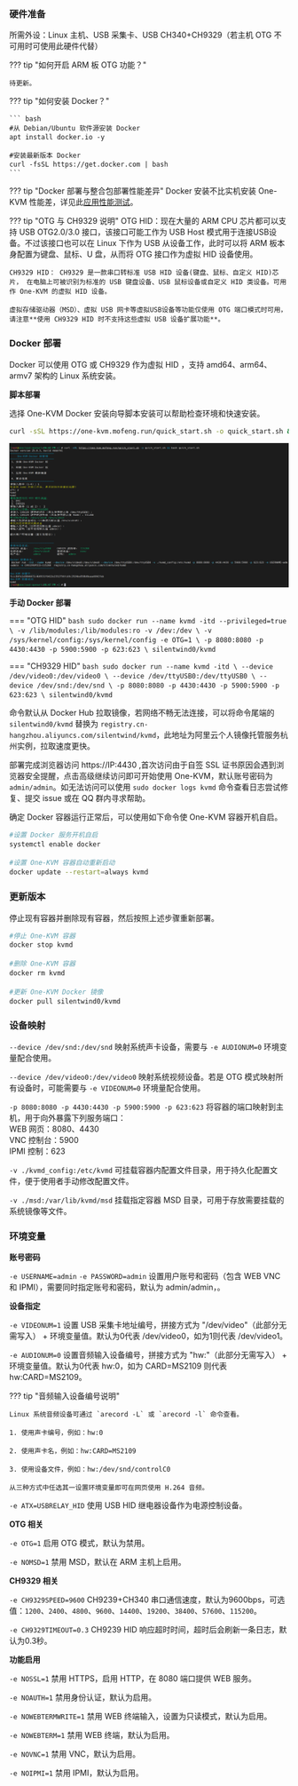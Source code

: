 ### 硬件准备

所需外设：Linux 主机、USB 采集卡、USB CH340+CH9329（若主机 OTG 不可用时可使用此硬件代替）

??? tip "如何开启 ARM 板 OTG 功能？"
    
    待更新。

??? tip "如何安装 Docker？"

    ``` bash
    #从 Debian/Ubuntu 软件源安装 Docker
    apt install docker.io -y

    #安装最新版本 Docker
    curl -fsSL https://get.docker.com | bash
    ```

??? tip "Docker  部署与整合包部署性能差异"
    Docker 安装不比实机安装 One-KVM 性能差，详见此[应用性能测试](docker_performance.md)。

??? tip "OTG 与 CH9329 说明"
    OTG HID：现在大量的 ARM CPU 芯片都可以支持 USB OTG2.0/3.0 接口，该接口可能工作为 USB Host 模式用于连接USB设备。不过该接口也可以在 Linux 下作为 USB 从设备工作，此时可以将 ARM 板本身配置为键盘、鼠标、U 盘，从而将 OTG 接口作为虚拟 HID 设备使用。

    CH9329 HID： CH9329 是一款串口转标准 USB HID 设备(键盘、鼠标、自定义 HID)芯片， 在电脑上可被识别为标准的 USB 键盘设备、USB 鼠标设备或自定义 HID 类设备。可用作 One-KVM 的虚拟 HID 设备。

    虚拟存储驱动器（MSD）、虚拟 USB 网卡等虚拟USB设备等功能仅使用 OTG 端口模式时可用，请注意**使用 CH9329 HID 时不支持这些虚拟 USB 设备扩展功能**。
    
### Docker 部署

Docker 可以使用 OTG 或 CH9329 作为虚拟 HID ，支持 amd64、arm64、armv7 架构的 Linux 系统安装。

**脚本部署**

选择 One-KVM Docker 安装向导脚本安装可以帮助检查环境和快速安装。

```bash
curl -sSL https://one-kvm.mofeng.run/quick_start.sh -o quick_start.sh && bash quick_start.sh
```

![quick_start](img/image-202411161848.png)

**手动 Docker 部署**

=== "OTG HID"
    ``` bash
    sudo docker run --name kvmd -itd --privileged=true \
        -v /lib/modules:/lib/modules:ro -v /dev:/dev \
        -v /sys/kernel/config:/sys/kernel/config -e OTG=1 \
        -p 8080:8080 -p 4430:4430 -p 5900:5900 -p 623:623 \
        silentwind0/kvmd
    ```

=== "CH9329 HID"
    ``` bash
    sudo docker run --name kvmd -itd \
        --device /dev/video0:/dev/video0 \
        --device /dev/ttyUSB0:/dev/ttyUSB0 \
        --device /dev/snd:/dev/snd \
        -p 8080:8080 -p 4430:4430 -p 5900:5900 -p 623:623 \
        silentwind0/kvmd
    ```

命令默认从 Docker Hub 拉取镜像，若网络不畅无法连接，可以将命令尾端的 `silentwind0/kvmd` 替换为 `registry.cn-hangzhou.aliyuncs.com/silentwind/kvmd`，此地址为阿里云个人镜像托管服务杭州实例，拉取速度更快。

部署完成浏览器访问 https://IP:4430 ,首次访问由于自签 SSL 证书原因会遇到浏览器安全提醒，点击高级继续访问即可开始使用 One-KVM，默认账号密码为 `admin/admin`。如无法访问可以使用 `sudo docker logs kvmd` 命令查看日志尝试修复、提交 issue 或在 QQ 群内寻求帮助。

确定 Docker 容器运行正常后，可以使用如下命令使 One-KVM 容器开机自启。

```bash
#设置 Docker 服务开机自启
systemctl enable docker

#设置 One-KVM 容器自动重新启动
docker update --restart=always kvmd
```

### 更新版本

停止现有容器并删除现有容器，然后按照上述步骤重新部署。

```bash
#停止 One-KVM 容器
docker stop kvmd

#删除 One-KVM 容器
docker rm kvmd

#更新 One-KVM Docker 镜像
docker pull silentwind0/kvmd
```


### 设备映射
`--device /dev/snd:/dev/snd` 映射系统声卡设备，需要与 `-e AUDIONUM=0` 环境变量配合使用。

`--device /dev/video0:/dev/video0` 映射系统视频设备。若是 OTG 模式映射所有设备时，可能需要与 `-e VIDEONUM=0` 环境量配合使用。

`-p 8080:8080 -p 4430:4430 -p 5900:5900 -p 623:623` 将容器的端口映射到主机，用于向外暴露下列服务端口：<br>
 WEB 网页：8080、4430<br>
 VNC 控制台：5900<br>
 IPMI 控制：623

`-v ./kvmd_config:/etc/kvmd` 可挂载容器内配置文件目录，用于持久化配置文件，便于使用者手动修改配置文件。

`-v ./msd:/var/lib/kvmd/msd` 挂载指定容器 MSD 目录，可用于存放需要挂载的系统镜像等文件。

### 环境变量

**账号密码**

`-e USERNAME=admin` `-e PASSWORD=admin` 设置用户账号和密码（包含 WEB VNC 和 IPMI），需要同时指定账号和密码，默认为 admin/admin，。

**设备指定**

`-e VIDEONUM=1` 设置 USB 采集卡地址编号，拼接方式为 "/dev/video"（此部分无需写入） + 环境变量值。默认为0代表 /dev/video0，如为1则代表 /dev/video1。
 
`-e AUDIONUM=0` 设置音频输入设备编号，拼接方式为 "hw:"（此部分无需写入） + 环境变量值。默认为0代表 hw:0，如为 CARD=MS2109 则代表 hw:CARD=MS2109。

??? tip "音频输入设备编号说明"

    Linux 系统音频设备可通过 `arecord -L` 或 `arecord -l` 命令查看。

    1. 使用声卡编号，例如：hw:0

    2. 使用声卡名，例如：hw:CARD=MS2109

    3. 使用设备文件，例如：hw:/dev/snd/controlC0

    从三种方式中任选其一设置环境变量即可在网页使用 H.264 音频。

`-e ATX=USBRELAY_HID` 使用 USB HID 继电器设备作为电源控制设备。

**OTG 相关**

`-e OTG=1` 启用 OTG 模式，默认为禁用。

`-e NOMSD=1` 禁用 MSD，默认在 ARM 主机上启用。

**CH9329 相关**

`-e CH9329SPEED=9600` CH9239+CH340 串口通信速度，默认为9600bps，可选值：`1200`、`2400`、`4800`、`9600`、`14400`、`19200`、`38400`、`57600`、`115200`。

`-e CH9329TIMEOUT=0.3` CH9239 HID 响应超时时间，超时后会刷新一条日志，默认为0.3秒。

**功能启用**

`-e NOSSL=1` 禁用 HTTPS，启用 HTTP，在 8080 端口提供 WEB 服务。

`-e NOAUTH=1` 禁用身份认证，默认为启用。

`-e NOWEBTERMWRITE=1` 禁用 WEB 终端输入，设置为只读模式，默认为启用。

`-e NOWEBTERM=1` 禁用 WEB 终端，默认为启用。

`-e NOVNC=1` 禁用 VNC，默认为启用。

`-e NOIPMI=1` 禁用 IPMI，默认为启用。